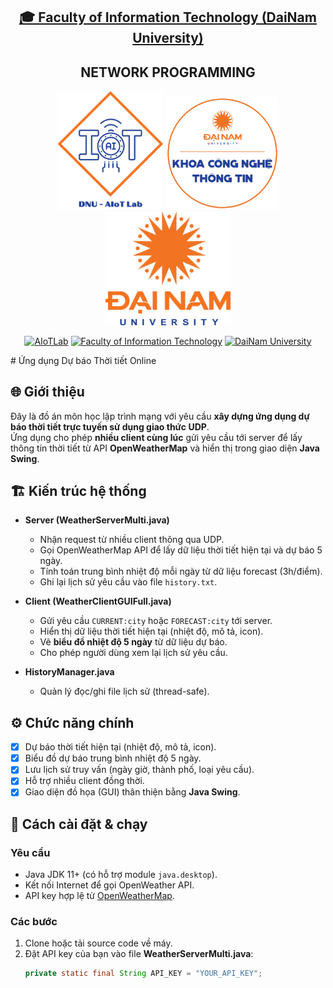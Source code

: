 <h2 align="center">
    <a href="https://dainam.edu.vn/vi/khoa-cong-nghe-thong-tin">
    🎓 Faculty of Information Technology (DaiNam University)
    </a>
</h2>
<h2 align="center">
   NETWORK PROGRAMMING
</h2>
<div align="center">
    <p align="center">
        <img src="docs/aiotlab_logo.png" alt="AIoTLab Logo" width="170"/>
        <img src="docs/fitdnu_logo.png" alt="AIoTLab Logo" width="180"/>
        <img src="docs/dnu_logo.png" alt="DaiNam University Logo" width="200"/>
    </p>

[![AIoTLab](https://img.shields.io/badge/AIoTLab-green?style=for-the-badge)](https://www.facebook.com/DNUAIoTLab)
[![Faculty of Information Technology](https://img.shields.io/badge/Faculty%20of%20Information%20Technology-blue?style=for-the-badge)](https://dainam.edu.vn/vi/khoa-cong-nghe-thong-tin)
[![DaiNam University](https://img.shields.io/badge/DaiNam%20University-orange?style=for-the-badge)](https://dainam.edu.vn)

</div>
# Ứng dụng Dự báo Thời tiết Online 

## 🌐 Giới thiệu
Đây là đồ án môn học lập trình mạng với yêu cầu **xây dựng ứng dụng dự báo thời tiết trực tuyến sử dụng giao thức UDP**.  
Ứng dụng cho phép **nhiều client cùng lúc** gửi yêu cầu tới server để lấy thông tin thời tiết từ API **OpenWeatherMap** và hiển thị trong giao diện **Java Swing**.

## 🏗 Kiến trúc hệ thống
- **Server (WeatherServerMulti.java)**  
  - Nhận request từ nhiều client thông qua UDP.  
  - Gọi OpenWeatherMap API để lấy dữ liệu thời tiết hiện tại và dự báo 5 ngày.  
  - Tính toán trung bình nhiệt độ mỗi ngày từ dữ liệu forecast (3h/điểm).  
  - Ghi lại lịch sử yêu cầu vào file `history.txt`.  

- **Client (WeatherClientGUIFull.java)**  
  - Gửi yêu cầu `CURRENT:city` hoặc `FORECAST:city` tới server.  
  - Hiển thị dữ liệu thời tiết hiện tại (nhiệt độ, mô tả, icon).  
  - Vẽ **biểu đồ nhiệt độ 5 ngày** từ dữ liệu dự báo.  
  - Cho phép người dùng xem lại lịch sử yêu cầu.  

- **HistoryManager.java**  
  - Quản lý đọc/ghi file lịch sử (thread-safe).  

## ⚙️ Chức năng chính
- [x] Dự báo thời tiết hiện tại (nhiệt độ, mô tả, icon).  
- [x] Biểu đồ dự báo trung bình nhiệt độ 5 ngày.  
- [x] Lưu lịch sử truy vấn (ngày giờ, thành phố, loại yêu cầu).  
- [x] Hỗ trợ nhiều client đồng thời.  
- [x] Giao diện đồ họa (GUI) thân thiện bằng **Java Swing**.  

## 🚀 Cách cài đặt & chạy

### Yêu cầu
- Java JDK 11+ (có hỗ trợ module `java.desktop`).  
- Kết nối Internet để gọi OpenWeather API.  
- API key hợp lệ từ [OpenWeatherMap](https://openweathermap.org/api).  

### Các bước
1. Clone hoặc tải source code về máy.  
2. Đặt API key của bạn vào file **WeatherServerMulti.java**:
   ```java
   private static final String API_KEY = "YOUR_API_KEY";
